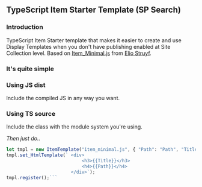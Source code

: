 ## TypeScript Item Starter Template (SP Search)

### Introduction
TypeScript Item Starter template that makes it easier to create and use Display Templates when you don't have publishing enabled at Site Collection level. Based on [Item_Minimal.js](https://github.com/SPCSR/DisplayTemplates/blob/master/Search%20Display%20Templates/JavaScript%20Starter%20Template/Item_Minimal.js) from [Elio Struyf](https://github.com/estruyf).

### It's quite simple
### Using JS dist
Include the compiled JS in any way you want.

### Using TS source
Include the class with the module system you're using.

_Then just do.._

```javascript
let tmpl = new ItemTemplate("item_minimal.js", { "Path": "Path", "Title": ["Title"] }, ["SearchResults"]);
tmpl.set_HtmlTemplate(` <div>
                            <h3>{{Title}}</h3>
                            <h4>{{Path}}</h4>
                        </div>`);
tmpl.register();```